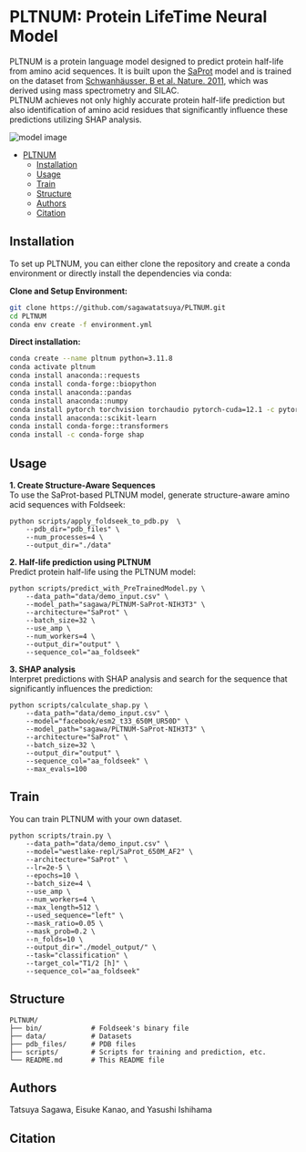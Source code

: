 # PLTNUM: Protein LifeTime Neural Model
PLTNUM is a protein language model designed to predict protein half-life from amino acid sequences. It is built upon the [SaProt](https://huggingface.co/westlake-repl/SaProt_650M_AF2) model and is trained on the dataset from [Schwanhäusser, B et al. Nature. 2011](https://www.nature.com/articles/nature10098), which was derived using mass spectrometry and SILAC.  
PLTNUM achieves not only highly accurate protein half-life prediction but also identification of amino acid residues that significantly influence these predictions utilizing SHAP analysis.

![model image](https://github.com/sagawatatsuya/PLTNUM/blob/main/model-image.png)

- [PLTNUM](#pltnum)  
  - [Installation](#installation)  
  - [Usage](#usage)  
  - [Train](#train)  
  - [Structure](#structure) 
  - [Authors](#authors)
  - [Citation](#citation)  


## Installation
To set up PLTNUM, you can either clone the repository and create a conda environment or directly install the dependencies via conda:

**Clone and Setup Environment:**  
```bash
git clone https://github.com/sagawatatsuya/PLTNUM.git
cd PLTNUM
conda env create -f environment.yml
```
**Direct installation:**  
```bash
conda create --name pltnum python=3.11.8
conda activate pltnum
conda install anaconda::requests
conda install conda-forge::biopython
conda install anaconda::pandas
conda install anaconda::numpy
conda install pytorch torchvision torchaudio pytorch-cuda=12.1 -c pytorch -c nvidia
conda install anaconda::scikit-learn
conda install conda-forge::transformers
conda install -c conda-forge shap
```

## Usage
**1. Create Structure-Aware Sequences**  
To use the SaProt-based PLTNUM model, generate structure-aware amino acid sequences with Foldseek:
```
python scripts/apply_foldseek_to_pdb.py  \
    --pdb_dir="pdb_files" \
    --num_processes=4 \
    --output_dir="./data"
```
**2. Half-life prediction using PLTNUM**  
Predict protein half-life using the PLTNUM model:
```
python scripts/predict_with_PreTrainedModel.py \
    --data_path="data/demo_input.csv" \
    --model_path="sagawa/PLTNUM-SaProt-NIH3T3" \
    --architecture="SaProt" \
    --batch_size=32 \
    --use_amp \
    --num_workers=4 \
    --output_dir="output" \
    --sequence_col="aa_foldseek"
```

**3. SHAP analysis**  
Interpret predictions with SHAP analysis and search for the sequence that significantly influences the prediction:
```
python scripts/calculate_shap.py \
    --data_path="data/demo_input.csv" \
    --model="facebook/esm2_t33_650M_UR50D" \
    --model_path="sagawa/PLTNUM-SaProt-NIH3T3" \
    --architecture="SaProt" \
    --batch_size=32 \
    --output_dir="output" \
    --sequence_col="aa_foldseek" \
    --max_evals=100
```

## Train  
You can train PLTNUM with your own dataset. 
```
python scripts/train.py \
    --data_path="data/demo_input.csv" \
    --model="westlake-repl/SaProt_650M_AF2" \
    --architecture="SaProt" \
    --lr=2e-5 \
    --epochs=10 \
    --batch_size=4 \
    --use_amp \
    --num_workers=4 \
    --max_length=512 \
    --used_sequence="left" \
    --mask_ratio=0.05 \
    --mask_prob=0.2 \
    --n_folds=10 \
    --output_dir="./model_output/" \
    --task="classification" \
    --target_col="T1/2 [h]" \
    --sequence_col="aa_foldseek"
```

## Structure  
```
PLTNUM/  
├── bin/            # Foldseek's binary file  
├── data/           # Datasets  
├── pdb_files/      # PDB files  
├── scripts/        # Scripts for training and prediction, etc.
└── README.md       # This README file  
```

## Authors
Tatsuya Sagawa, Eisuke Kanao, and Yasushi Ishihama  

## Citation